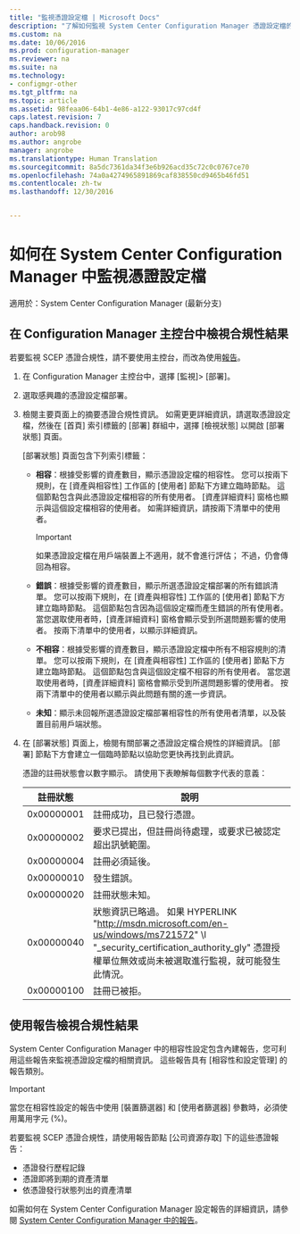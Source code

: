 ```yaml
---
title: "監視憑證設定檔 | Microsoft Docs"
description: "了解如何監視 System Center Configuration Manager 憑證設定檔的相容性狀態。"
ms.custom: na
ms.date: 10/06/2016
ms.prod: configuration-manager
ms.reviewer: na
ms.suite: na
ms.technology:
- configmgr-other
ms.tgt_pltfrm: na
ms.topic: article
ms.assetid: 98feaa06-64b1-4e86-a122-93017c97cd4f
caps.latest.revision: 7
caps.handback.revision: 0
author: arob98
ms.author: angrobe
manager: angrobe
ms.translationtype: Human Translation
ms.sourcegitcommit: 8a5dc7361da34f3e6b926acd35c72c0c0767ce70
ms.openlocfilehash: 74a0a4274965891869caf838550cd9465b46fd51
ms.contentlocale: zh-tw
ms.lasthandoff: 12/30/2016


---
```

# <a name="how-to-monitor-certificate-profiles-in-system-center-configuration-manager"></a>如何在 System Center Configuration Manager 中監視憑證設定檔

適用於：System Center Configuration Manager (最新分支)


##  <a name="view-compliance-results-in-the-configuration-manager-console"></a>在 Configuration Manager 主控台中檢視合規性結果  

若要監視 SCEP 憑證合規性，請不要使用主控台，而改為使用[報告](#view-compliance-results-by-using-reports)。 

1.  在 Configuration Manager 主控台中，選擇 [監視]>  [部署]。  

3.  選取感興趣的憑證設定檔部署。  

4.  檢閱主要頁面上的摘要憑證合規性資訊。 如需更更詳細資訊，請選取憑證設定檔，然後在 [首頁] 索引標籤的 [部署] 群組中，選擇 [檢視狀態] 以開啟 [部署狀態] 頁面。  

     [部署狀態]  頁面包含下列索引標籤：  

    -   **相容**：根據受影響的資產數目，顯示憑證設定檔的相容性。 您可以按兩下規則，在 [資產與相容性]  工作區的 [使用者]  節點下方建立臨時節點。 這個節點包含與此憑證設定檔相容的所有使用者。 [資產詳細資料]  窗格也顯示與這個設定檔相容的使用者。 如需詳細資訊，請按兩下清單中的使用者。  

        > [!IMPORTANT]  
        >  如果憑證設定檔在用戶端裝置上不適用，就不會進行評估； 不過，仍會傳回為相容。  

    -   **錯誤**：根據受影響的資產數目，顯示所選憑證設定檔部署的所有錯誤清單。 您可以按兩下規則，在 [資產與相容性]  工作區的 [使用者]  節點下方建立臨時節點。 這個節點包含因為這個設定檔而產生錯誤的所有使用者。 當您選取使用者時，[資產詳細資料]  窗格會顯示受到所選問題影響的使用者。 按兩下清單中的使用者，以顯示詳細資訊。  

    -   **不相容**：根據受影響的資產數目，顯示憑證設定檔中所有不相容規則的清單。 您可以按兩下規則，在 [資產與相容性]  工作區的 [使用者]  節點下方建立臨時節點。 這個節點包含與這個設定檔不相容的所有使用者。 當您選取使用者時，[資產詳細資料]  窗格會顯示受到所選問題影響的使用者。 按兩下清單中的使用者以顯示與此問題有關的進一步資訊。  

    -   **未知**：顯示未回報所選憑證設定檔部署相容性的所有使用者清單，以及裝置目前用戶端狀態。  

5.  在 [部署狀態] 頁面上，檢閱有關部署之憑證設定檔合規性的詳細資訊。 [部署]  節點下方會建立一個臨時節點以協助您更快再找到此資訊。  

     憑證的註冊狀態會以數字顯示。 請使用下表瞭解每個數字代表的意義：  

    |註冊狀態|說明|  
    |-----------------------|-----------------|  
    |0x00000001|註冊成功，且已發行憑證。|  
    |0x00000002|要求已提出，但註冊尚待處理，或要求已被認定超出訊號範圍。|  
    |0x00000004|註冊必須延後。|  
    |0x00000010|發生錯誤。|  
    |0x00000020|註冊狀態未知。|  
    |0x00000040|狀態資訊已略過。 如果 HYPERLINK "http://msdn.microsoft.com/en-us/windows/ms721572" \l "_security_certification_authority_gly" 憑證授權單位無效或尚未被選取進行監視，就可能發生此情況。|  
    |0x00000100|註冊已被拒。|  

##  <a name="view-compliance-results-by-using-reports"></a>使用報告檢視合規性結果

 System Center Configuration Manager 中的相容性設定包含內建報告，您可利用這些報告來監視憑證設定檔的相關資訊。 這些報告具有 [相容性和設定管理] 的報告類別。  

> [!IMPORTANT]  
>  當您在相容性設定的報告中使用 [裝置篩選器]  和 [使用者篩選器]  參數時，必須使用萬用字元 (%)。  

若要監視 SCEP 憑證合規性，請使用報告節點 [公司資源存取] 下的這些憑證報告：  

 -   憑證發行歷程記錄  
 -   憑證即將到期的資產清單  
 -   依憑證發行狀態列出的資產清單  



 如需如何在 System Center Configuration Manager 設定報告的詳細資訊，請參閱 [System Center Configuration Manager 中的報告](../../core/servers/manage/reporting.md)。  

